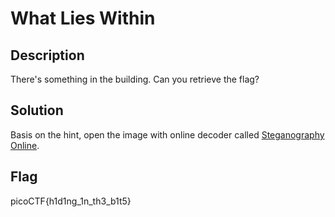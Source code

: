 # What Lies Within

## Description

There's something in the building. Can you retrieve the flag?

## Solution

Basis on the hint, open the image with online decoder called [Steganography Online](https://stylesuxx.github.io/steganography/). 

## Flag

picoCTF{h1d1ng_1n_th3_b1t5} 
